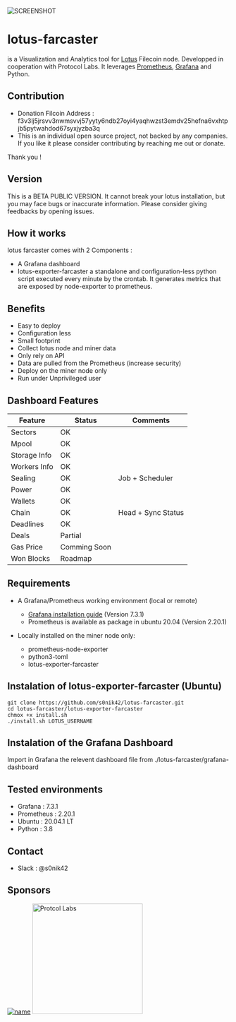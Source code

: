 ![SCREENSHOT](https://github.com/s0nik42/lotus-farcaster/raw/main/images/screenshots/screenshot001.png)


# lotus-farcaster 
is a Visualization and Analytics tool for [Lotus](https://github.com/filecoin-project/lotus) Filecoin node. Developped in cooperation with Protocol Labs. 
It leverages [Prometheus](https://prometheus.io/), [Grafana](https://grafana.com/) and Python.

## Contribution
* Donation Filcoin Address : f3v3lj5jrsvv3nwmsvvj57yyty6ndb27oyi4yaqhwzst3emdv25hefna6vxhtpjb5pytwahdod67syxjyzba3q
* This is an individual open source project, not backed by any companies. If you like it please consider contributing by reaching me out or donate. 

Thank you !

## Version 

This is a BETA PUBLIC VERSION. It cannot break your lotus installation, but you may face bugs or inaccurate information. Please consider giving feedbacks by opening issues.

## How it works
lotus farcaster comes with 2 Components :
* A Grafana dashboard
* lotus-exporter-farcaster a standalone and configuration-less python script executed every minute by the crontab.
It generates metrics that are exposed by node-exporter to prometheus.

## Benefits
* Easy to deploy
* Configuration less
* Small footprint
* Collect lotus node and miner data
* Only rely on API
* Data are pulled from the Prometheus (increase security)  
* Deploy on the miner node only
* Run under Unprivileged user

## Dashboard Features
|Feature      |Status       |Comments           |
|-------------|-------------|-------------------|
|Sectors      | OK          |                   |
|Mpool        | OK          |                   |
|Storage Info | OK          |                   |
|Workers Info | OK          |                   |
|Sealing      | OK          |Job + Scheduler    |
|Power        | OK          |                   |
|Wallets      | OK          |                   |
|Chain        | OK          |Head + Sync Status |
|Deadlines    | OK          |                   |
|Deals        | Partial     |                   |
|Gas Price    | Comming Soon|                   |
|Won Blocks   | Roadmap     |                   |

## Requirements
* A Grafana/Prometheus working environment (local or remote)
  * [Grafana installation guide](https://grafana.com/docs/grafana/latest/installation/debian/)  (Version 7.3.1)
  * Prometheus is available as package in ubuntu 20.04 (Version 2.20.1)

* Locally installed on the miner node only:
  * prometheus-node-exporter
  * python3-toml
  * lotus-exporter-farcaster

## Instalation of lotus-exporter-farcaster (Ubuntu)
```
git clone https://github.com/s0nik42/lotus-farcaster.git
cd lotus-farcaster/lotus-exporter-farcaster
chmox +x install.sh
./install.sh LOTUS_USERNAME
```

## Instalation of the Grafana Dashboard 
Import in Grafana the relevent dashboard file from ./lotus-farcaster/grafana-dashboard

## Tested environments
* Grafana : 7.3.1
* Prometheus : 2.20.1
* Ubuntu : 20.04.1 LT
* Python : 3.8

## Contact
* Slack : @s0nik42

## Sponsors
[![name](https://github.com/s0nik42/lotus-farcaster/raw/main/images/sponsors/protocol-labs.png)](http://google.com)
<img src="https://github.com/s0nik42/lotus-farcaster/raw/main/images/sponsors/protocol-labs.png" alt="Protcol Labs" width="250">
